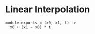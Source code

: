 Linear Interpolation
====================

    module.exports = (x0, x1, t) ->
      x0 + (x1 - x0) * t
